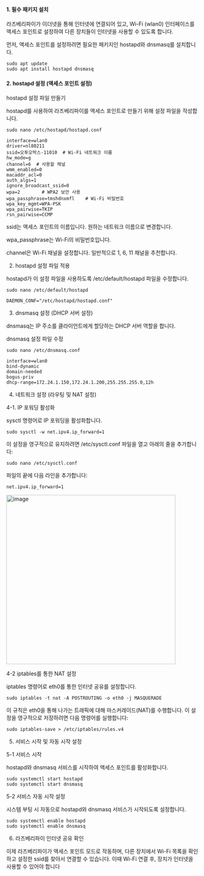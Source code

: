 #### 1. 필수 패키지 설치

 라즈베리파이가 이더넷을 통해 인터넷에 연결되어 있고, Wi-Fi (wlan0) 인터페이스를 액세스 포인트로 설정하여 다른 장치들이 인터넷을 사용할 수 있도록 합니다.

 먼저, 액세스 포인트를 설정하려면 필요한 패키지인 hostapd와 dnsmasq를 설치합니다.

```
sudo apt update
sudo apt install hostapd dnsmasq
```

#### 2. hostapd 설정 (액세스 포인트 설정)

hostapd 설정 파일 만들기

hostapd를 사용하여 라즈베리파이를 액세스 포인트로 만들기 위해 설정 파일을 작성합니다.

```
sudo nano /etc/hostapd/hostapd.conf
```

```
interface=wlan0
driver=nl80211
ssid=오투오박스-11010  # Wi-Fi 네트워크 이름
hw_mode=g
channel=6  # 사용할 채널
wmm_enabled=0
macaddr_acl=0
auth_algs=1
ignore_broadcast_ssid=0
wpa=2        # WPA2 보안 사용
wpa_passphrase=tmshdnxmfl    # Wi-Fi 비밀번호
wpa_key_mgmt=WPA-PSK
wpa_pairwise=TKIP
rsn_pairwise=CCMP
```

ssid는 액세스 포인트의 이름입니다. 원하는 네트워크 이름으로 변경합니다.

wpa_passphrase는 Wi-Fi의 비밀번호입니다.

channel은 Wi-Fi 채널을 설정합니다. 일반적으로 1, 6, 11 채널을 추천합니다.


2. hostapd 설정 파일 적용

hostapd가 이 설정 파일을 사용하도록 /etc/default/hostapd 파일을 수정합니다.

```
sudo nano /etc/default/hostapd

DAEMON_CONF="/etc/hostapd/hostapd.conf"
```

3. dnsmasq 설정 (DHCP 서버 설정)

dnsmasq는 IP 주소를 클라이언트에게 할당하는 DHCP 서버 역할을 합니다.

dnsmasq 설정 파일 수정

```
sudo nano /etc/dnsmasq.conf

interface=wlan0
bind-dynamic
domain-needed
bogus-priv
dhcp-range=172.24.1.150,172.24.1.200,255.255.255.0,12h
```

4. 네트워크 설정 (라우팅 및 NAT 설정)

4-1. IP 포워딩 활성화

sysctl 명령어로 IP 포워딩을 활성화합니다.
```
sudo sysctl -w net.ipv4.ip_forward=1
```
이 설정을 영구적으로 유지하려면 /etc/sysctl.conf 파일을 열고 아래의 줄을 추가합니다:
```
sudo nano /etc/sysctl.conf
```
파일의 끝에 다음 라인을 추가합니다:
```
net.ipv4.ip_forward=1
```
<img width="444" alt="image" src="https://github.com/user-attachments/assets/4069a9a4-769a-4851-861e-481ea0f55b9c" />


4-2 iptables를 통한 NAT 설정

iptables 명령어로 eth0를 통한 인터넷 공유를 설정합니다.
```
sudo iptables -t nat -A POSTROUTING -o eth0 -j MASQUERADE
```
이 규칙은 eth0을 통해 나가는 트래픽에 대해 마스커레이드(NAT)를 수행합니다. 이 설정을 영구적으로 저장하려면 다음 명령어를 실행합니다:
```
sudo iptables-save > /etc/iptables/rules.v4
```

5. 서비스 시작 및 자동 시작 설정

5-1 서비스 시작

hostapd와 dnsmasq 서비스를 시작하여 액세스 포인트를 활성화합니다.

```
sudo systemctl start hostapd
sudo systemctl start dnsmasq
```

5-2 서비스 자동 시작 설정

시스템 부팅 시 자동으로 hostapd와 dnsmasq 서비스가 시작되도록 설정합니다.
```
sudo systemctl enable hostapd
sudo systemctl enable dnsmasq
```

6. 라즈베리파이 인터넷 공유 확인

이제 라즈베리파이가 액세스 포인트 모드로 작동하며, 다른 장치에서 Wi-Fi 목록을 확인하고 설정한 ssid를 찾아서 연결할 수 있습니다.
이때 Wi-Fi 연결 후, 장치가 인터넷을 사용할 수 있어야 합니다





